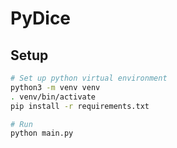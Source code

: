 # PyDice

## Setup

```bash
# Set up python virtual environment
python3 -m venv venv
. venv/bin/activate
pip install -r requirements.txt

# Run
python main.py
```
